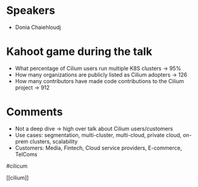 # Speakers
* Donia Chaiehloudj

# Kahoot game during the talk
* What percentage of Cilium users run multiple K8S clusters -> 95%
* How many organizations are publicly listed as Cilium adopters -> 126 
* How many contributors have made code contributions to the Cilium project -> 912

# Comments
* Not a deep dive -> high over talk about Cilium users/customers
* Use cases: segmentation, multi-cluster, multi-cloud, private cloud, on-prem clusters, scalability
* Customers: Media, Fintech, Cloud service providers, E-commerce, TelComs

#cilicum 

[[cilium]] 